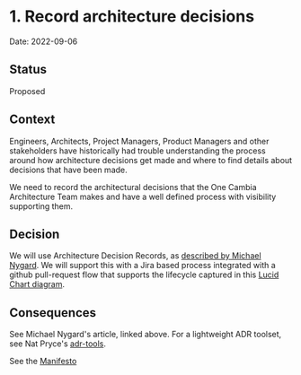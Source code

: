 # 1. Record architecture decisions

Date: 2022-09-06

## Status

Proposed

## Context

Engineers, Architects, Project Managers, Product Managers and other stakeholders
have historically had trouble understanding the process around how architecture
decisions get made and where to find details about decisions that have been
made. 

We need to record the architectural decisions that the One Cambia Architecture
Team makes and have a well defined process with visibility supporting them.

## Decision

We will use Architecture Decision Records, as [described by Michael
Nygard](http://thinkrelevance.com/blog/2011/11/15/documenting-architecture-decisions).
We will support this with a Jira based process integrated with a github
pull-request flow that supports the lifecycle captured in this [Lucid Chart
diagram](https://lucid.app/lucidchart/19d3e9ef-de3a-4d1a-9a0c-11c578c3cee9/edit?viewport_loc=-136%2C-313%2C3776%2C2328%2C.AENuaccRJqv&invitationId=inv_80acf706-1331-4b11-b211-4335af7a09cf#).


## Consequences

See Michael Nygard's article, linked above. For a lightweight ADR toolset, see Nat Pryce's [adr-tools](https://github.com/npryce/adr-tools).

See the [Manifesto](../manifesto.pdf)
